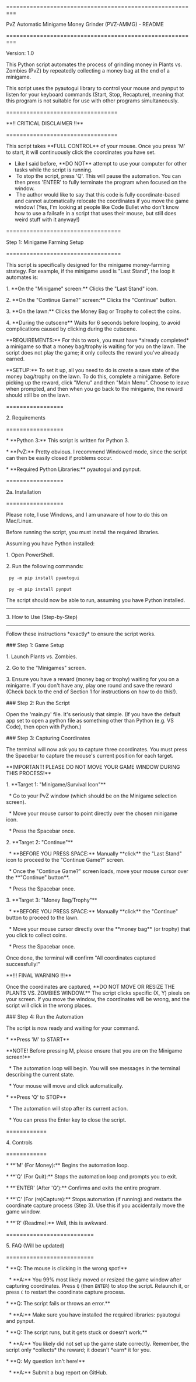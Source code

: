 =========================================================

PvZ Automatic Minigame Money Grinder (PVZ-AMMG) - README

=========================================================



Version: 1.0



This Python script automates the process of grinding money in Plants vs. Zombies (PvZ) by repeatedly collecting a money bag at the end of a minigame.



This script uses the pyautogui library to control your mouse and pynput to listen for your keyboard commands (Start, Stop, Recapture), meaning that this program is not suitable for use with other programs simultaneously.



=================================

\*\*!! CRITICAL DISCLAIMER !!\*\*

=================================



This script takes \*\*FULL CONTROL\*\* of your mouse. Once you press 'M' to start, it will continuously click the coordinates you have set.



* Like I said before, \*\*DO NOT\*\* attempt to use your computer for other tasks while the script is running.
* &nbsp;To stop the script, press 'Q'. This will pause the automation. You can then press 'ENTER' to fully terminate the program when focused on the window.
* &nbsp;The author would like to say that this code is fully coordinate-based and cannot automatically relocate the coordinates if you move the game window! (Yes, I'm looking at people like Code Bullet who don't know how to use a failsafe in a script that uses their mouse, but still does weird stuff with it anyway!) 







==================================

Step 1: Minigame Farming Setup

==================================



This script is specifically designed for the minigame money-farming strategy. For example, if the minigame used is "Last Stand", the loop it automates is:



1\.  \*\*On the "Minigame" screen:\*\* Clicks the "Last Stand" icon.

2\.  \*\*On the "Continue Game?" screen:\*\* Clicks the "Continue" button.

3\.  \*\*On the lawn:\*\* Clicks the Money Bag or Trophy to collect the coins.

4\.  \*\*During the cutscene\*\* Waits for 6 seconds before looping, to avoid complications caused by clicking during the cutscene.



\*\*REQUIREMENTS:\*\* For this to work, you must have \*already completed\* a minigame so that a money bag/trophy is waiting for you on the lawn. The script does not play the game; it only collects the reward you've already earned.

\*\*SETUP:\*\* To set it up, all you need to do is create a save state of the money bag/trophy on the lawn. To do this, complete a minigame. Before picking up the reward, click "Menu" and then "Main Menu". Choose to leave when prompted, and then when you go back to the minigame, the reward should still be on the lawn.



=================

2\. Requirements

=================



\* \*\*Python 3:\*\* This script is written for Python 3.

\* \*\*PvZ:\*\* Pretty obvious. I recommend Windowed mode, since the script can then be easily closed if problems occur.

\* \*\*Required Python Libraries:\*\* pyautogui and pynput.





=================

2a. Installation 

=================

Please note, I use Windows, and I am unaware of how to do this on Mac/Linux.



Before running the script, you must install the required libraries.

Assuming you have Python installed:



1\.  Open PowerShell.

2\.  Run the following commands:



&nbsp;   `py -m pip install pyautogui`

&nbsp;   `py -m pip install pynput`



The script should now be able to run, assuming you have Python installed.

----------------

3\. How to Use (Step-by-Step)

----------------



Follow these instructions \*exactly\* to ensure the script works.



\### Step 1: Game Setup



1\.  Launch Plants vs. Zombies.

2\.  Go to the "Minigames" screen.

3\.  Ensure you have a reward (money bag or trophy) waiting for you on a minigame. If you don't have any, play one round and save the reward (Check back to the end of Section 1 for instructions on how to do this!).



\### Step 2: Run the Script



Open the 'main.py' file. It's seriously that simple. (If you have the default app set to open a python file as something other than Python (e.g. VS Code), then open with Python.)



\### Step 3: Capturing Coordinates



The terminal will now ask you to capture three coordinates. You must press the Spacebar to capture the mouse's current position for each target.



\*\*IMPORTANT! PLEASE DO NOT MOVE YOUR GAME WINDOW DURING THIS PROCESS!\*\*



1\.  \*\*Target 1: "Minigame/Survival Icon"\*\*

&nbsp;   \* Go to your PvZ window (which should be on the Minigame selection screen).

&nbsp;   \* Move your mouse cursor to point directly over the chosen minigame icon.

&nbsp;   \* Press the Spacebar once.



2\.  \*\*Target 2: "Continue"\*\*

&nbsp;   \* \*\*BEFORE YOU PRESS SPACE:\*\* Manually \*\*click\*\* the "Last Stand" icon to proceed to the "Continue Game?" screen.

&nbsp;   \* Once the "Continue Game?" screen loads, move your mouse cursor over the \*\*"Continue" button\*\*.

&nbsp;   \* Press the Spacebar once.



3\.  \*\*Target 3: "Money Bag/Trophy"\*\*

&nbsp;   \* \*\*BEFORE YOU PRESS SPACE:\*\* Manually \*\*click\*\* the "Continue" button to proceed to the lawn.

&nbsp;   \* Move your mouse cursor directly over the \*\*money bag\*\* (or trophy) that you click to collect coins.

&nbsp;   \* Press the Spacebar once.



Once done, the terminal will confirm "All coordinates captured successfully!"



\*\*!!! FINAL WARNING !!!\*\*

Once the coordinates are captured, \*\*DO NOT MOVE OR RESIZE THE PLANTS VS. ZOMBIES WINDOW.\*\* The script clicks specific (X, Y) pixels on your screen. If you move the window, the coordinates will be wrong, and the script will click in the wrong places.



\### Step 4: Run the Automation



The script is now ready and waiting for your command.



\* \*\*Press 'M' to START\*\*



\*\*NOTE! Before pressing M, please ensure that you are on the Minigame screen!\*\*

&nbsp;   \* The automation loop will begin. You will see messages in the terminal describing the current state.

&nbsp;   \* Your mouse will move and click automatically.



\* \*\*Press 'Q' to STOP\*\*

&nbsp;   \* The automation will stop after its current action.

&nbsp;   \* You can press the Enter key to close the script.





============

4\. Controls

============



\* \*\*'M' (For Money):\*\* Begins the automation loop.

\* \*\*'Q' (For Quit):\*\* Stops the automation loop and prompts you to exit.

\* \*\*'ENTER' (After 'Q'):\*\* Confirms and exits the entire program.

\* \*\*'C' (For (re)Capture):\*\* Stops automation (if running) and restarts the coordinate capture process (Step 3). Use this if you accidentally move the game window.

\* \*\*'R' (Readme):\*\* Well, this is awkward.





==========================

5\. FAQ (Will be updated)

==========================



\* \*\*Q: The mouse is clicking in the wrong spot!\*\*

&nbsp;   \* \*\*A:\*\* You 99% most likely moved or resized the game window after capturing coordinates. Press `Q` (then `ENTER`) to stop the script. Relaunch it, or press `C` to restart the coordinate capture process.



\* \*\*Q: The script fails or throws an error.\*\*

&nbsp;   \* \*\*A:\*\* Make sure you have installed the required libraries: pyautogui and pynput.



\* \*\*Q: The script runs, but it gets stuck or doesn't work.\*\*

&nbsp;   \* \*\*A:\*\* You likely did not set up the game state correctly. Remember, the script only \*collects\* the reward; it doesn't \*earn\* it for you.



\* \*\*Q: My question isn't here!\*\*

&nbsp;   \* \*\*A:\*\* Submit a bug report on GitHub.

